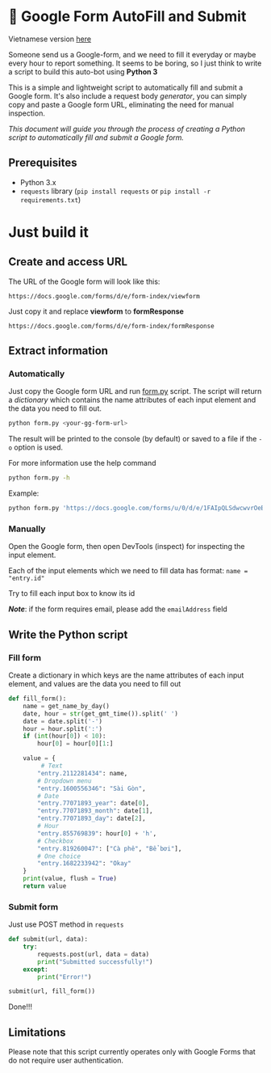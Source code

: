 # 🚀 Google Form AutoFill and Submit
Vietnamese version [here](https://tienthanh214.github.io/computer%20science/autofill-and-submit-ggform/)

Someone send us a Google-form, and we need to fill it everyday or maybe every hour to report something.
It seems to be boring, so I just think to write a script to build this auto-bot using **Python 3**

This is a simple and lightweight script to automatically fill and submit a Google form.
It's also include a request body *generator*, you can simply copy and paste a Google form URL, eliminating the need for manual inspection.

*This document will guide you through the process of creating a Python script to automatically fill and submit a Google form.*
## Prerequisites
- Python 3.x
- `requests` library (`pip install requests` or `pip install -r requirements.txt`)

# Just build it
## Create and access URL
The URL of the Google form will look like this:
```
https://docs.google.com/forms/d/e/form-index/viewform
```
Just copy it and replace **viewform** to **formResponse**
```
https://docs.google.com/forms/d/e/form-index/formResponse
```

## Extract information
### Automatically
Just copy the Google form URL and run [form.py](form.py) script. The script will return a *dictionary* which contains the name attributes of each input element and the data you need to fill out. 
```bash
python form.py <your-gg-form-url>
```
The result will be printed to the console (by default) or saved to a file if the `-o` option is used.

For more information use the help command
```bash
python form.py -h
```

Example:
```bash
python form.py 'https://docs.google.com/forms/u/0/d/e/1FAIpQLSdwcwvrOeBG200L0tCSUHc1MLebycACWIi3qw0UBK31GE26Yg/formResponse' -o results.txt
```

### Manually
Open the Google form, then open DevTools (inspect) for inspecting the input element.

Each of the input elements which we need to fill data has format: ```name = "entry.id"```

Try to fill each input box to know its id

***Note***: if the form requires email, please add the `emailAddress` field

## Write the Python script

### Fill form
Create a dictionary in which keys are the name attributes of each input element, and values are the data you need to fill out

```py
def fill_form():
    name = get_name_by_day()
    date, hour = str(get_gmt_time()).split(' ')
    date = date.split('-')
    hour = hour.split(':')
    if (int(hour[0]) < 10):
        hour[0] = hour[0][1:]

    value = {
         # Text
        "entry.2112281434": name,
        # Dropdown menu
        "entry.1600556346": "Sài Gòn",
        # Date
        "entry.77071893_year": date[0],
        "entry.77071893_month": date[1],
        "entry.77071893_day": date[2],
        # Hour
        "entry.855769839": hour[0] + 'h',
        # Checkbox 
        "entry.819260047": ["Cà phê", "Bể bơi"],
        # One choice
        "entry.1682233942": "Okay"
    }
    print(value, flush = True)
    return value
```

### Submit form
Just use POST method in ```requests```
```python
def submit(url, data):
    try:
        requests.post(url, data = data)
        print("Submitted successfully!")
    except:
        print("Error!")

submit(url, fill_form())
```
Done!!!

## Limitations
Please note that this script currently operates only with Google Forms that do not require user authentication.
